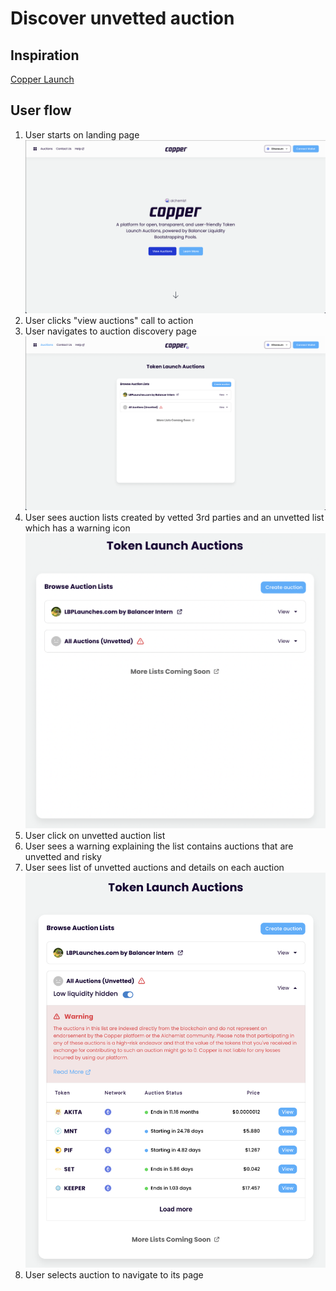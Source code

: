 # Discover unvetted auction

## Inspiration

[Copper Launch](https://copperlaunch.com)

## User flow

1. User starts on landing page
   ![](../assets/copper/landing_page.png)
2. User clicks "view auctions" call to action
3. User navigates to auction discovery page
   ![](../assets/copper/auction_discovery_page.png)
4. User sees auction lists created by vetted 3rd parties and an unvetted list which has a warning icon
   ![](../assets/copper/auction_discovery.png)
5. User click on unvetted auction list
6. User sees a warning explaining the list contains auctions that are unvetted and risky
7. User sees list of unvetted auctions and details on each auction
   ![](../assets/copper/unvetted_auction_list.png)
8. User selects auction to navigate to its page
